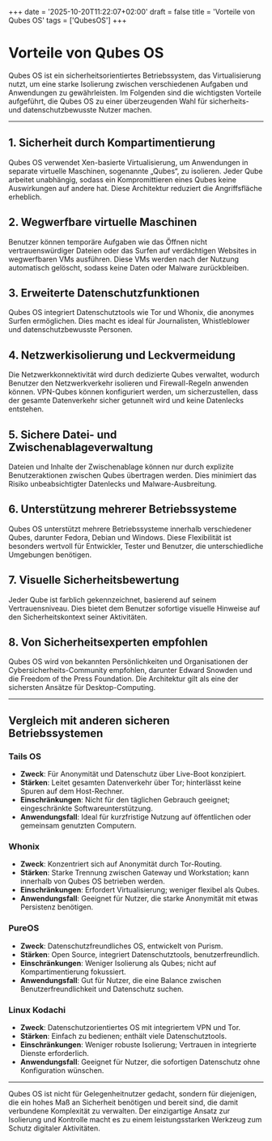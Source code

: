 +++
date = '2025-10-20T11:22:07+02:00'
draft = false
title = 'Vorteile von Qubes OS'
tags = ['QubesOS']
+++

# Vorteile von Qubes OS

Qubes OS ist ein sicherheitsorientiertes Betriebssystem, das Virtualisierung nutzt, um eine starke Isolierung zwischen verschiedenen Aufgaben und Anwendungen zu gewährleisten. Im Folgenden sind die wichtigsten Vorteile aufgeführt, die Qubes OS zu einer überzeugenden Wahl für sicherheits- und datenschutzbewusste Nutzer machen.

---

## 1. Sicherheit durch Kompartimentierung

Qubes OS verwendet Xen-basierte Virtualisierung, um Anwendungen in separate virtuelle Maschinen, sogenannte „Qubes“, zu isolieren. Jeder Qube arbeitet unabhängig, sodass ein Kompromittieren eines Qubes keine Auswirkungen auf andere hat. Diese Architektur reduziert die Angriffsfläche erheblich.

## 2. Wegwerfbare virtuelle Maschinen

Benutzer können temporäre Aufgaben wie das Öffnen nicht vertrauenswürdiger Dateien oder das Surfen auf verdächtigen Websites in wegwerfbaren VMs ausführen. Diese VMs werden nach der Nutzung automatisch gelöscht, sodass keine Daten oder Malware zurückbleiben.

## 3. Erweiterte Datenschutzfunktionen

Qubes OS integriert Datenschutztools wie Tor und Whonix, die anonymes Surfen ermöglichen. Dies macht es ideal für Journalisten, Whistleblower und datenschutzbewusste Personen.

## 4. Netzwerkisolierung und Leckvermeidung

Die Netzwerkkonnektivität wird durch dedizierte Qubes verwaltet, wodurch Benutzer den Netzwerkverkehr isolieren und Firewall-Regeln anwenden können. VPN-Qubes können konfiguriert werden, um sicherzustellen, dass der gesamte Datenverkehr sicher getunnelt wird und keine Datenlecks entstehen.

## 5. Sichere Datei- und Zwischenablageverwaltung

Dateien und Inhalte der Zwischenablage können nur durch explizite Benutzeraktionen zwischen Qubes übertragen werden. Dies minimiert das Risiko unbeabsichtigter Datenlecks und Malware-Ausbreitung.

## 6. Unterstützung mehrerer Betriebssysteme

Qubes OS unterstützt mehrere Betriebssysteme innerhalb verschiedener Qubes, darunter Fedora, Debian und Windows. Diese Flexibilität ist besonders wertvoll für Entwickler, Tester und Benutzer, die unterschiedliche Umgebungen benötigen.

## 7. Visuelle Sicherheitsbewertung

Jeder Qube ist farblich gekennzeichnet, basierend auf seinem Vertrauensniveau. Dies bietet dem Benutzer sofortige visuelle Hinweise auf den Sicherheitskontext seiner Aktivitäten.

## 8. Von Sicherheitsexperten empfohlen

Qubes OS wird von bekannten Persönlichkeiten und Organisationen der Cybersicherheits-Community empfohlen, darunter Edward Snowden und die Freedom of the Press Foundation. Die Architektur gilt als eine der sichersten Ansätze für Desktop-Computing.

---

## Vergleich mit anderen sicheren Betriebssystemen

### Tails OS

- **Zweck**: Für Anonymität und Datenschutz über Live-Boot konzipiert.
- **Stärken**: Leitet gesamten Datenverkehr über Tor; hinterlässt keine Spuren auf dem Host-Rechner.
- **Einschränkungen**: Nicht für den täglichen Gebrauch geeignet; eingeschränkte Softwareunterstützung.
- **Anwendungsfall**: Ideal für kurzfristige Nutzung auf öffentlichen oder gemeinsam genutzten Computern.

### Whonix

- **Zweck**: Konzentriert sich auf Anonymität durch Tor-Routing.
- **Stärken**: Starke Trennung zwischen Gateway und Workstation; kann innerhalb von Qubes OS betrieben werden.
- **Einschränkungen**: Erfordert Virtualisierung; weniger flexibel als Qubes.
- **Anwendungsfall**: Geeignet für Nutzer, die starke Anonymität mit etwas Persistenz benötigen.

### PureOS

- **Zweck**: Datenschutzfreundliches OS, entwickelt von Purism.
- **Stärken**: Open Source, integriert Datenschutztools, benutzerfreundlich.
- **Einschränkungen**: Weniger Isolierung als Qubes; nicht auf Kompartimentierung fokussiert.
- **Anwendungsfall**: Gut für Nutzer, die eine Balance zwischen Benutzerfreundlichkeit und Datenschutz suchen.

### Linux Kodachi

- **Zweck**: Datenschutzorientiertes OS mit integriertem VPN und Tor.
- **Stärken**: Einfach zu bedienen; enthält viele Datenschutztools.
- **Einschränkungen**: Weniger robuste Isolierung; Vertrauen in integrierte Dienste erforderlich.
- **Anwendungsfall**: Geeignet für Nutzer, die sofortigen Datenschutz ohne Konfiguration wünschen.

---

Qubes OS ist nicht für Gelegenheitnutzer gedacht, sondern für diejenigen, die ein hohes Maß an Sicherheit benötigen und bereit sind, die damit verbundene Komplexität zu verwalten. Der einzigartige Ansatz zur Isolierung und Kontrolle macht es zu einem leistungsstarken Werkzeug zum Schutz digitaler Aktivitäten.
